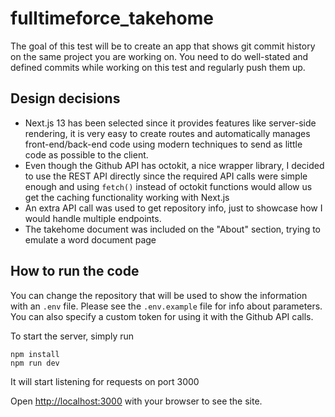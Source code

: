 # fulltimeforce_takehome

The goal of this test will be to create an app that shows git commit history on the same project you are working on. You need to do well-stated and defined commits while working on this test and regularly push them up.

## Design decisions
- Next.js 13 has been selected since it provides features like server-side rendering, it is very easy to create routes and automatically manages front-end/back-end code using modern techniques to send as little code as possible to the client.
- Even though the Github API has octokit, a nice wrapper library, I decided to use the REST API directly since the required API calls were simple enough and using `fetch()` instead of octokit functions would allow us get the caching functionality working with Next.js
- An extra API call was used to get repository info, just to showcase how I would handle multiple endpoints.
- The takehome document was included on the "About" section, trying to emulate a word document page

## How to run the code
You can change the repository that will be used to show the information with an `.env` file. Please see the `.env.example` file for info about parameters. You can also specify a custom token for using it with the Github API calls.

To start the server, simply run

	npm install
	npm run dev

It will start listening for requests on port 3000

Open [http://localhost:3000](http://localhost:3000) with your browser to see the site.